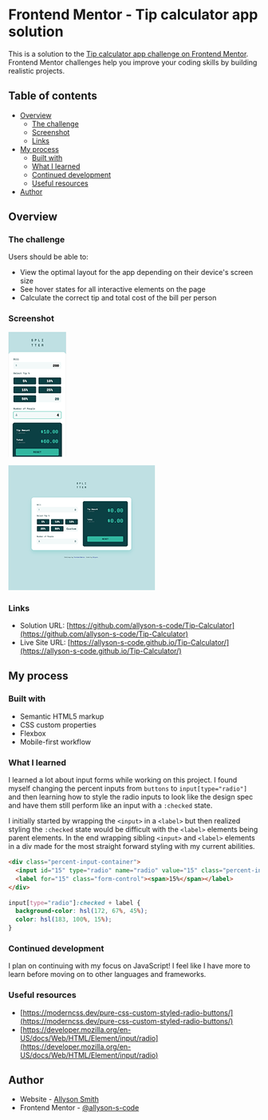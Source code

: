 # Frontend Mentor - Tip calculator app solution

This is a solution to the [Tip calculator app challenge on Frontend Mentor](https://www.frontendmentor.io/challenges/tip-calculator-app-ugJNGbJUX). Frontend Mentor challenges help you improve your coding skills by building realistic projects.

## Table of contents

- [Overview](#overview)
  - [The challenge](#the-challenge)
  - [Screenshot](#screenshot)
  - [Links](#links)
- [My process](#my-process)
  - [Built with](#built-with)
  - [What I learned](#what-i-learned)
  - [Continued development](#continued-development)
  - [Useful resources](#useful-resources)
- [Author](#author)

## Overview

### The challenge

Users should be able to:

- View the optimal layout for the app depending on their device's screen size
- See hover states for all interactive elements on the page
- Calculate the correct tip and total cost of the bill per person

### Screenshot

![Tip Calculator App](images/App-screenshot-mobile.png)

![Tip Calculator App](images/App-screenshot-desktop.png)

### Links

- Solution URL: [https://github.com/allyson-s-code/Tip-Calculator](https://github.com/allyson-s-code/Tip-Calculator)
- Live Site URL: [https://allyson-s-code.github.io/Tip-Calculator/](https://allyson-s-code.github.io/Tip-Calculator/)

## My process

### Built with

- Semantic HTML5 markup
- CSS custom properties
- Flexbox
- Mobile-first workflow

### What I learned

I learned a lot about input forms while working on this project. I found myself changing the percent inputs from `buttons` to `input[type="radio"]` and then learning how to style the radio inputs to look like the design spec and have them still perform like an input with a `:checked` state.

I initially started by wrapping the `<input>` in a `<label>` but then realized styling the `:checked` state would be difficult
with the `<label>` elements being parent elements. In the end wrapping sibling `<input>` and `<label>` elements in a div made for the most straight forward styling with my current abilities.

```html
<div class="percent-input-container">
  <input id="15" type="radio" name="radio" value="15" class="percent-input" />
  <label for="15" class="form-control"><span>15%</span></label>
</div>
```

```css
input[type="radio"]:checked + label {
  background-color: hsl(172, 67%, 45%);
  color: hsl(183, 100%, 15%);
}
```

### Continued development

I plan on continuing with my focus on JavaScript! I feel like I have more to learn before moving on to other languages and frameworks.

### Useful resources

- [https://moderncss.dev/pure-css-custom-styled-radio-buttons/](https://moderncss.dev/pure-css-custom-styled-radio-buttons/)
- [https://developer.mozilla.org/en-US/docs/Web/HTML/Element/input/radio](https://developer.mozilla.org/en-US/docs/Web/HTML/Element/input/radio)

## Author

- Website - [Allyson Smith](https://allyson-s-code.github.io/Web-Dev-Portfolio/)
- Frontend Mentor - [@allyson-s-code](https://www.frontendmentor.io/profile/allyson-s-code)
